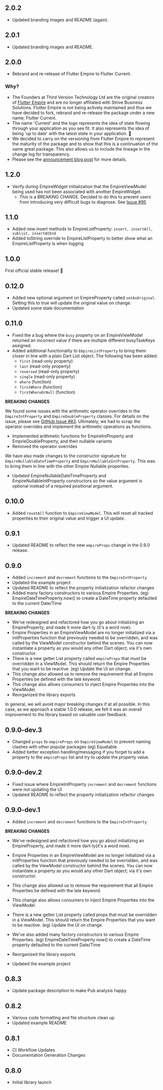 ## 2.0.2

- Updated branding images and README (again).

## 2.0.1

- Updated branding images and README.

## 2.0.0

- Rebrand and re-release of Flutter Empire to Flutter Current.

### Why?

- The Founders at Third Version Technology Ltd are the original creators of [Flutter Empire](https://pub.dev/packages/empire) and are no longer affiliated with Strive Business Solutions. Flutter Empire is not being actively maintained and thus we have decided to fork, rebrand and re-release the package under a new name; Flutter Current.
- The name 'Current' and the logo represents the idea of state flowing through your application as you see fit. It also represents the idea of being 'up to date' with the latest state in your application. 🤯
- We decided to carry on the versioning from Flutter Empire to represent the maturity of the package and to show that this is a continuation of the same great package. This also allows us to include the lineage in the change log for transparency.
- Please see the [announcement blog post](https://thirdversion.ca/blog/announcing-flutter-current-fork-and-rebrand-of-flutter-empire) for more details.

## 1.2.0

- Verify during EmpireWidget initialization that the EmpireViewModel being used has not been associated with another EmpireWidget.
  - This is a BREAKING CHANGE. Decided to do this to prevent users from introducing very difficult bugs to diagnose. See [Issue #95](https://github.com/strivesolutions/flutter_empire/issues/95)

## 1.1.0

- Added new insert methods to EmpireListProperty: `insert, insertAll, sublist, insertAtEnd`
- Added toString override to EmpireListProperty to better show what an EmpireListProperty is when logging

## 1.0.0

First official stable release! 🎉

## 0.12.0

- Added new optional argument on EmpireProperty called `setAsOriginal`. Setting this to true will update the original value on change.
- Updated some stale documentation

## 0.11.0

- Fixed the a bug where the `busy` property on an EmpireViewModel returned an incorrect value if there are multiple different busyTaskKeys assigned.
- Added additional functionality to `EmpireListProperty` to bring them closer in line with a plain Dart List object. The following has been added:
  - `first` (read-only property)
  - `last` (read-only property)
  - `reversed` (read-only property)
  - `single` (read-only property)
  - `where` (function)
  - `firstWhere` (function)
  - `firstWhereOrNull` (function)

**BREAKING CHANGES**

We found some issues with the arithmetic operator overrides in the `EmpireIntProperty` and `EmpireDoubleProperty` classes. For details on the issue, please see [GitHub Issue #83](https://github.com/strivesolutions/flutter_empire/issues/83). Ultimately, we had to scrap the operator overrides and implement the arithmetic operations as functions.

- Implemented arithmetic functions for EmpireIntProperty and EmprieDoubleProperty, and their nullable variants
- Removed the operator overrides

We have also made changes to the constructor signature for `EmpireNullableDateTimeProperty` and `EmpireNullableIntProperty`. This was to bring them in line with the other Empire Nullable properties.

- Updated EmpireNullableDateTimeProperty and EmpireNullableIntProperty constructors so the value argument is optional instead of a required positional argument.

## 0.10.0

- Added `resetAll` function to `EmpireViewModel`. This will reset all tracked properties to their original value and trigger a UI update.

## 0.9.1

- Updated README to reflect the new `empireProps` change in the 0.9.0 release.

## 0.9.0

- Added `increment` and `decrement` functions to the `EmpireIntProperty`
- Updated the example project
- Updated README to reflect the property initialization refactor changes
- Added many factory constructors to various Empire Properties. (eg) EmpireDateTimeProperty.now() to create a DateTime property defaulted to the current Date/Time

**BREAKING CHANGES**

- We've redesigned and refactored how you go about initializing an EmpireProperty, and made it more dart-ly (it's a word now).
- Empire Properties in an EmpireViewModel are no longer initialized via a initProperties function that previously needed to be overridden, and was called by the ViewModel constructor behind the scenes. You can now instantiate a property as you would any other Dart object; via it's own constructor.
- There is a new getter List property called `empireProps` that must be overridden in a ViewModel. This should return the Empire Properties that you want to be reactive. (eg) Update the UI on change.
- This change also allowed us to remove the requirement that all Empire Properties be defined with the late keyword.
- This change also allows consumers to inject Empire Properties into the ViewModel.
- Reorganized the library exports

In general, we will avoid major breaking changes if at all possible. In this case, as we approach a stable 1.0.0 release, we felt it was an overall improvement to the library based on valuable user feedback.

## 0.9.0-dev.3

- Changed `props` to `empireProps` on `EmpireViewModel` to prevent naming clashes with other popular packages (eg) Equatable
- Added better exception handling/messaging if you forget to add a property to the `empireProps` list and try to update the property value.

## 0.9.0-dev.2

- Fixed issue where EmpireIntProperty `increment` and `decrement` functions were not updating the UI
- Updated README to reflect the property initialization refactor changes

## 0.9.0-dev.1

- Added `increment` and `decrement` functions to the `EmpireIntProperty`

**BREAKING CHANGES**

- We've redesigned and refactored how you go about initializing an EmpireProperty, and made it more dart-ly(it's a word now).

- Empire Properties in an EmpireViewModel are no longer initialized via a initProperties function that previously needed to be overridden, and was called by the ViewModel constructor behind the scenes. You can now instantiate a property as you would any other Dart object; via it's own constructor.
- This change also allowed us to remove the requirement that all Empire Properties be defined with the late keyword.
- This change also allows consumers to inject Empire Properties into the ViewModel.
- There is a new getter List property called props that must be overridden in a ViewModel. This should return the Empire Properties that you want to be reactive. (eg) Update the UI on change.
- We've also added many factory constructors to various Empire Properties. (eg) EmpireDateTimeProperty.now() to create a DateTime property defaulted to the current Date/Time
- Reorganized the library exports
- Updated the example project

## 0.8.3

- Update package description to make Pub analysis happy

## 0.8.2

- Various code formatting and file structure clean up
- Updated example README

## 0.8.1

- CI Workflow Updates
- Documentation Generation Changes

## 0.8.0

- Initial library launch

